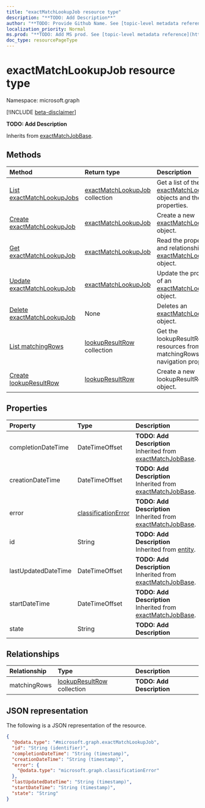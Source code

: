 ```yaml
---
title: "exactMatchLookupJob resource type"
description: "**TODO: Add Description**"
author: "**TODO: Provide Github Name. See [topic-level metadata reference](https://msgo.azurewebsites.net/add/document/guidelines/metadata.html#topic-level-metadata)**"
localization_priority: Normal
ms.prod: "**TODO: Add MS prod. See [topic-level metadata reference](https://msgo.azurewebsites.net/add/document/guidelines/metadata.html#topic-level-metadata)**"
doc_type: resourcePageType
---
```


# exactMatchLookupJob resource type

Namespace: microsoft.graph

[!INCLUDE [beta-disclaimer](../../includes/beta-disclaimer.md)]

**TODO: Add Description**


Inherits from [exactMatchJobBase](../resources/exactmatchjobbase.md).

## Methods
|Method|Return type|Description|
|:---|:---|:---|
|[List exactMatchLookupJobs](../api/exactmatchlookupjob-list.md)|[exactMatchLookupJob](../resources/exactmatchlookupjob.md) collection|Get a list of the [exactMatchLookupJob](../resources/exactmatchlookupjob.md) objects and their properties.|
|[Create exactMatchLookupJob](../api/exactmatchlookupjob-create.md)|[exactMatchLookupJob](../resources/exactmatchlookupjob.md)|Create a new [exactMatchLookupJob](../resources/exactmatchlookupjob.md) object.|
|[Get exactMatchLookupJob](../api/exactmatchlookupjob-get.md)|[exactMatchLookupJob](../resources/exactmatchlookupjob.md)|Read the properties and relationships of an [exactMatchLookupJob](../resources/exactmatchlookupjob.md) object.|
|[Update exactMatchLookupJob](../api/exactmatchlookupjob-update.md)|[exactMatchLookupJob](../resources/exactmatchlookupjob.md)|Update the properties of an [exactMatchLookupJob](../resources/exactmatchlookupjob.md) object.|
|[Delete exactMatchLookupJob](../api/exactmatchlookupjob-delete.md)|None|Deletes an [exactMatchLookupJob](../resources/exactmatchlookupjob.md) object.|
|[List matchingRows](../api/exactmatchlookupjob-list-matchingrows.md)|[lookupResultRow](../resources/lookupresultrow.md) collection|Get the lookupResultRow resources from the matchingRows navigation property.|
|[Create lookupResultRow](../api/exactmatchlookupjob-post-matchingrows.md)|[lookupResultRow](../resources/lookupresultrow.md)|Create a new lookupResultRow object.|

## Properties
|Property|Type|Description|
|:---|:---|:---|
|completionDateTime|DateTimeOffset|**TODO: Add Description** Inherited from [exactMatchJobBase](../resources/exactmatchjobbase.md).|
|creationDateTime|DateTimeOffset|**TODO: Add Description** Inherited from [exactMatchJobBase](../resources/exactmatchjobbase.md).|
|error|[classificationError](../resources/classificationerror.md)|**TODO: Add Description** Inherited from [exactMatchJobBase](../resources/exactmatchjobbase.md).|
|id|String|**TODO: Add Description** Inherited from [entity](../resources/entity.md).|
|lastUpdatedDateTime|DateTimeOffset|**TODO: Add Description** Inherited from [exactMatchJobBase](../resources/exactmatchjobbase.md).|
|startDateTime|DateTimeOffset|**TODO: Add Description** Inherited from [exactMatchJobBase](../resources/exactmatchjobbase.md).|
|state|String|**TODO: Add Description**|

## Relationships
|Relationship|Type|Description|
|:---|:---|:---|
|matchingRows|[lookupResultRow](../resources/lookupresultrow.md) collection|**TODO: Add Description**|

## JSON representation
The following is a JSON representation of the resource.
<!-- {
  "blockType": "resource",
  "keyProperty": "id",
  "@odata.type": "microsoft.graph.exactMatchLookupJob",
  "baseType": "microsoft.graph.exactMatchJobBase",
  "openType": false
}
-->
``` json
{
  "@odata.type": "#microsoft.graph.exactMatchLookupJob",
  "id": "String (identifier)",
  "completionDateTime": "String (timestamp)",
  "creationDateTime": "String (timestamp)",
  "error": {
    "@odata.type": "microsoft.graph.classificationError"
  },
  "lastUpdatedDateTime": "String (timestamp)",
  "startDateTime": "String (timestamp)",
  "state": "String"
}
```

